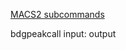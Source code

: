 [MACS2 subcommands](https://github.com/taoliu/MACS/wiki/Advanced:-Call-peaks-using-MACS2-subcommands#Step_1_Filter_duplicates)

bdgpeakcall
input:
output
<!--stackedit_data:
eyJoaXN0b3J5IjpbMTUwOTY0ODAzNSw4Nzk1NzUwNzMsMTE2Nz
MwNTg0N119
-->